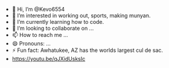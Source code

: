- 👋 Hi, I’m @Kevo6554
- 👀 I’m interested in working out, sports, making munyan.
- 🌱 I’m currently learning how to code.
- 💞️ I’m looking to collaborate on ...
- 📫 How to reach me ...
- 😄 Pronouns: ...
- ⚡ Fun fact: Awhatukee, AZ has the worlds largest cul de sac.
- https://youtu.be/qJXidUsksIc

<!---
Kevo6554/Kevo6554 is a ✨ special ✨ repository because its `README.md` (this file) appears on your GitHub profile.
You can click the Preview link to take a look at your changes.
--->
